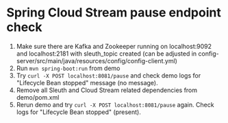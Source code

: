 # Spring Cloud Stream pause endpoint check

1. Make sure there are Kafka and Zookeeper running on localhost:9092 and localhost:2181 with sleuth_topic created (can be adjusted in config-server/src/main/java/resources/config/config-client.yml) 
4. Run `mvn spring-boot:run` from demo
5. Try `curl -X POST localhost:8081/pause` and check demo logs for "Lifecycle Bean stopped" message (no message).
6. Remove all Sleuth and Cloud Stream related dependencies from demo/pom.xml
7. Rerun demo and try `curl -X POST localhost:8081/pause` again. Check logs for "Lifecycle Bean stopped" (present).